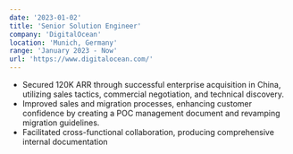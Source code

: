 ```yaml
---
date: '2023-01-02'
title: 'Senior Solution Engineer'
company: 'DigitalOcean'
location: 'Munich, Germany'
range: 'January 2023 - Now'
url: 'https://www.digitalocean.com/'
---
```


- Secured 120K ARR through successful enterprise acquisition in China, utilizing sales tactics, commercial negotiation, and technical discovery.
- Improved sales and migration processes, enhancing customer confidence by creating a POC management document and revamping migration guidelines.
- Facilitated cross-functional collaboration, producing comprehensive internal documentation
